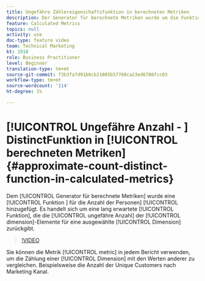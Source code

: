 ```yaml
---
title: Ungefähre Zählereigenschaftsfunktion in berechneten Metriken
description: Der Generator für berechnete Metriken wurde um die Funktion "Ungefähre Zählerdifferenz"erweitert. Es handelt sich um eine lang erwartete Funktion, die die ungefähre Anzahl von Dimensionselementen für eine ausgewählte Dimension zurückgibt.
feature: Calculated Metrics
topics: null
activity: use
doc-type: feature video
team: Technical Marketing
kt: 1910
role: Business Practitioner
level: Beginner
translation-type: tm+mt
source-git-commit: f3b3fa7d91b0cb21005b57768ca23ed6700fcc03
workflow-type: tm+mt
source-wordcount: '114'
ht-degree: 1%

---
```



# [!UICONTROL Ungefähre Anzahl - ]  DistinctFunktion in  [!UICONTROL berechneten Metriken]{#approximate-count-distinct-function-in-calculated-metrics}

Dem [!UICONTROL Generator für berechnete Metriken] wurde eine [!UICONTROL Funktion ] für die Anzahl der Personen] [!UICONTROL  hinzugefügt. Es handelt sich um eine lang erwartete [!UICONTROL Funktion], die die [!UICONTROL ungefähre Anzahl] der [!UICONTROL dimension]-Elemente für eine ausgewählte [!UICONTROL Dimension] zurückgibt.

>[!VIDEO](https://video.tv.adobe.com/v/23722/?quality=12)

Sie können die Metrik [!UICONTROL metric] in jedem Bericht verwenden, um die Zählung einer [!UICONTROL Dimension] mit den Werten anderer zu vergleichen. Beispielsweise die Anzahl der Unique Customers nach Marketing Kanal.
